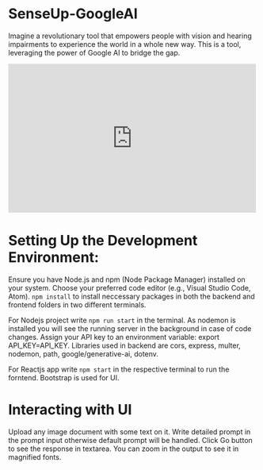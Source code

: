 # SenseUp-GoogleAI

Imagine a revolutionary tool that empowers people with vision and hearing impairments to experience the world in a whole new way. This is a tool, leveraging the power of Google AI to bridge the gap.

<iframe width="500" height="300" src="https://youtu.be/Uzr7o0tp7To" frameborder="0" allowfullscreen></iframe>

# Setting Up the Development Environment:

Ensure you have Node.js and npm (Node Package Manager) installed on your system.
Choose your preferred code editor (e.g., Visual Studio Code, Atom).
`npm install` to install neccessary packages in both the backend and frontend folders in two different terminals.

For Nodejs project write `npm run start` in the terminal. As nodemon is installed you will see the running server in the background in case of code changes.
Assign your API key to an environment variable: export API_KEY=API_KEY.
Libraries used in backend are cors, express, multer, nodemon, path, google/generative-ai, dotenv.

For Reactjs app write `npm start` in the respective terminal to run the forntend. Bootstrap is used for UI.

# Interacting with UI

Upload any image document with some text on it.
Write detailed prompt in the prompt input otherwise default prompt will be handled.
Click Go button to see the response in textarea.
You can zoom in the output to see it in magnified fonts.
